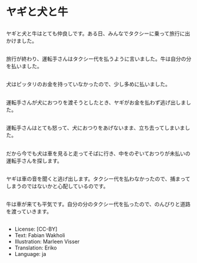 # ヤギと犬と牛

##
ヤギと犬と牛はとても仲良しです。ある日、みんなでタクシーに乗って旅行に出かけました。

##
旅行が終わり、運転手さんはタクシー代を払うように言いました。牛は自分の分を払いました。

##
犬はピッタリのお金を持っていなかったので、少し多めに払いました。

##
運転手さんが犬におつりを渡そうとしたとき、ヤギがお金を払わず逃げ出しました。

##
運転手さんはとても怒って、犬におつりをあげないまま、立ち去ってしまいました。

##
だから今でも犬は車を見ると走ってそばに行き、中をのぞいておつりが未払いの運転手さんを探します。

##
ヤギは車の音を聞くと逃げ出します。タクシー代を払わなかったので、捕まってしまうのではないかと心配しているのです。

##
牛は車が来ても平気です。自分の分のタクシー代を払ったので、のんびりと道路を渡っていきます。

##
* License: [CC-BY]
* Text: Fabian Wakholi
* Illustration: Marleen Visser
* Translation: Eriko
* Language: ja
